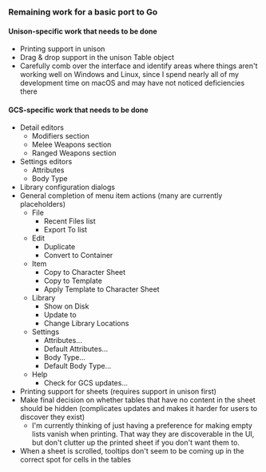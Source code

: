 ### Remaining work for a basic port to Go

#### Unison-specific work that needs to be done

- Printing support in unison
- Drag & drop support in the unison Table object
- Carefully comb over the interface and identify areas where things aren't working well on Windows and Linux, since I
  spend nearly all of my development time on macOS and may have not noticed deficiencies there

#### GCS-specific work that needs to be done

- Detail editors
  - Modifiers section
  - Melee Weapons section
  - Ranged Weapons section
- Settings editors
  - Attributes
  - Body Type
- Library configuration dialogs
- General completion of menu item actions (many are currently placeholders)
  - File
    - Recent Files list
    - Export To list
  - Edit
    - Duplicate
    - Convert to Container
  - Item
    - Copy to Character Sheet
    - Copy to Template
    - Apply Template to Character Sheet
  - Library
    - Show <library> on Disk
    - Update <library> to <version>
    - Change Library Locations
  - Settings
    - Attributes...
    - Default Attributes...
    - Body Type...
    - Default Body Type...
  - Help
    - Check for GCS updates...
- Printing support for sheets (requires support in unison first)
- Make final decision on whether tables that have no content in the sheet should be hidden (complicates updates and
  makes it harder for users to discover they exist)
  - I'm currently thinking of just having a preference for making empty lists vanish when printing. That way they are
    discoverable in the UI, but don't clutter up the printed sheet if you don't want them to.
- When a sheet is scrolled, tooltips don't seem to be coming up in the correct spot for cells in the tables
